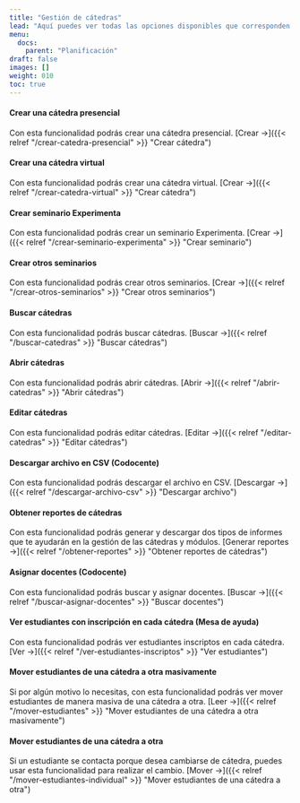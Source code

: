 ```yaml
---
title: "Gestión de cátedras"
lead: "Aquí puedes ver todas las opciones disponibles que corresponden a la gestión de cátedras, de docentes y de estudiantes."
menu:
  docs:
    parent: "Planificación"
draft: false
images: []
weight: 010
toc: true
---
```


#### Crear una cátedra presencial

Con esta funcionalidad podrás crear una cátedra presencial. [Crear →]({{< relref "/crear-catedra-presencial" >}} "Crear cátedra")

#### Crear una cátedra virtual

Con esta funcionalidad podrás crear una cátedra virtual. [Crear →]({{< relref "/crear-catedra-virtual" >}} "Crear cátedra")

#### Crear seminario Experimenta

Con esta funcionalidad podrás crear un seminario Experimenta. [Crear →]({{< relref "/crear-seminario-experimenta" >}} "Crear seminario")

#### Crear otros seminarios

Con esta funcionalidad podrás crear otros seminarios. [Crear →]({{< relref "/crear-otros-seminarios" >}} "Crear otros seminarios")

#### Buscar cátedras

Con esta funcionalidad podrás buscar cátedras. [Buscar →]({{< relref "/buscar-catedras" >}} "Buscar cátedras")

#### Abrir cátedras

Con esta funcionalidad podrás abrir cátedras. [Abrir →]({{< relref "/abrir-catedras" >}} "Abrir cátedras")

#### Editar cátedras

Con esta funcionalidad podrás editar cátedras. [Editar →]({{< relref "/editar-catedras" >}} "Editar cátedras")

#### Descargar archivo en CSV (Codocente)

Con esta funcionalidad podrás descargar el archivo en CSV. [Descargar →]({{< relref "/descargar-archivo-csv" >}} "Descargar archivo")

#### Obtener reportes de cátedras

Con esta funcionalidad podrás generar y descargar dos tipos de informes que te ayudarán en la gestión de las cátedras y módulos. [Generar reportes →]({{< relref "/obtener-reportes" >}} "Obtener reportes de cátedras")

#### Asignar docentes (Codocente)

Con esta funcionalidad podrás buscar y asignar docentes. [Buscar →]({{< relref "/buscar-asignar-docentes" >}} "Buscar docentes")

#### Ver estudiantes con inscripción en cada cátedra (Mesa de ayuda)

Con esta funcionalidad podrás ver estudiantes inscriptos en cada cátedra. [Ver →]({{< relref "/ver-estudiantes-inscriptos" >}} "Ver estudiantes")

#### Mover estudiantes de una cátedra a otra masivamente

Si por algún motivo lo necesitas, con esta funcionalidad podrás ver mover estudiantes de manera masiva de una cátedra a otra. [Leer →]({{< relref "/mover-estudiantes" >}} "Mover estudiantes de una cátedra a otra masivamente")

#### Mover estudiantes de una cátedra a otra

Si un estudiante se contacta porque desea cambiarse de cátedra, puedes usar esta funcionalidad para realizar el cambio. [Mover →]({{< relref "/mover-estudiantes-individual" >}} "Mover estudiantes de una cátedra a otra")
